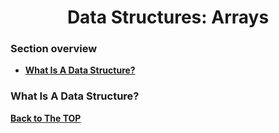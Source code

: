 <h1 align="center">Data Structures: Arrays</h1>

### Section overview
* **[What Is A Data Structure?](#data-structure)**



### <a name="data-structure">What Is A Data Structure?</a>


**[Back to The TOP](#section-overview)**
#
